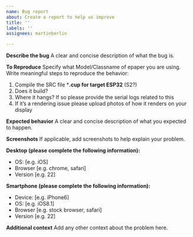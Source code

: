 ```yaml
---
name: Bug report
about: Create a report to help us improve
title: ''
labels: ''
assignees: martinberlin

---
```


**Describe the bug**
A clear and concise description of what the bug is.

**To Reproduce**
Specify what Model/Classname of epaper you are using.
Write meaningful steps to reproduce the behavior:
1. Compile the SRC file ***.cup for target ESP32** (S2?)
2. Does it build?
3. Where it hangs? If so please provide the serial logs related to this
4. If it’s a rendering issue please upload photos of how it renders on your display

**Expected behavior**
A clear and concise description of what you expected to happen.

**Screenshots**
If applicable, add screenshots to help explain your problem.

**Desktop (please complete the following information):**
 - OS: [e.g. iOS]
 - Browser [e.g. chrome, safari]
 - Version [e.g. 22]

**Smartphone (please complete the following information):**
 - Device: [e.g. iPhone6]
 - OS: [e.g. iOS8.1]
 - Browser [e.g. stock browser, safari]
 - Version [e.g. 22]

**Additional context**
Add any other context about the problem here.
